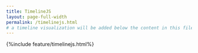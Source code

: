```yaml
---
title: TimelineJS
layout: page-full-width
permalink: /timelinejs.html
# a timeline visualization will be added below the content in this file
---
```

{%include feature/timelinejs.html%}